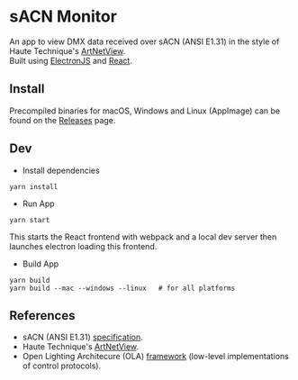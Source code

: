 # sACN Monitor

An app to view DMX data received over sACN (ANSI E1.31) in the style of Haute Technique's [ArtNetView](https://artnetview.com/).  
Built using [ElectronJS](https://www.electronjs.org/) and [React](https://reactjs.org/).


## Install

Precompiled binaries for macOS, Windows and Linux (AppImage) can be found on the [Releases](https://gitlab.com/patopest/sacn-monitor/-/releases) page.


## Dev

- Install dependencies

```shell
yarn install
```

- Run App 

```shell
yarn start
```
This starts the React frontend with webpack and a local dev server then launches electron loading this frontend.

- Build App

```shell
yarn build
yarn build --mac --windows --linux   # for all platforms
```

## References

- sACN (ANSI E1.31) [specification](https://tsp.esta.org/tsp/documents/docs/ANSI_E1-31-2018.pdf).  
- Haute Technique's [ArtNetView](https://artnetview.com/).
- Open Lighting Architecure (OLA) [framework](https://github.com/OpenLightingProject/ola) (low-level implementations of control protocols).